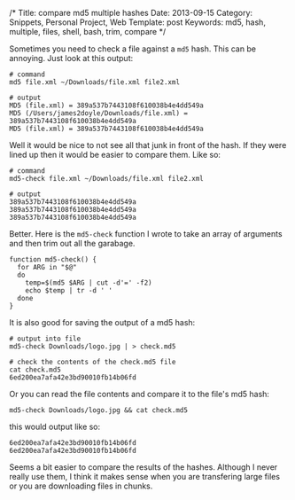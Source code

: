 /*
Title: compare md5 multiple hashes
Date: 2013-09-15
Category: Snippets, Personal Project, Web
Template: post
Keywords: md5, hash, multiple, files, shell, bash, trim, compare
*/

Sometimes you need to check a file against a `md5` hash. This can be annoying. Just look at this output:

```shell
# command
md5 file.xml ~/Downloads/file.xml file2.xml

# output
MD5 (file.xml) = 389a537b7443108f610038b4e4dd549a
MD5 (/Users/james2doyle/Downloads/file.xml) = 389a537b7443108f610038b4e4dd549a
MD5 (file.xml) = 389a537b7443108f610038b4e4dd549a
```

Well it would be nice to not see all that junk in front of the hash. If they were lined up then it would be easier to compare them. Like so:

```shell
# command
md5-check file.xml ~/Downloads/file.xml file2.xml

# output
389a537b7443108f610038b4e4dd549a
389a537b7443108f610038b4e4dd549a
389a537b7443108f610038b4e4dd549a
```

Better. Here is the `md5-check` function I wrote to take an array of arguments and then trim out all the garabage.

```shell
function md5-check() {
  for ARG in "$@"
  do
    temp=$(md5 $ARG | cut -d'=' -f2)
    echo $temp | tr -d ' '
  done
}
```

It is also good for saving the output of a md5 hash:

```shell
# output into file
md5-check Downloads/logo.jpg | > check.md5

# check the contents of the check.md5 file
cat check.md5
6ed200ea7afa42e3bd90010fb14b06fd
```

Or you can read the file contents and compare it to the file's md5 hash:

```shell
md5-check Downloads/logo.jpg && cat check.md5
```

this would output like so:

    6ed200ea7afa42e3bd90010fb14b06fd
    6ed200ea7afa42e3bd90010fb14b06fd

Seems a bit easier to compare the results of the hashes. Although I never really use them, I think it makes sense when you are transfering large files or you are downloading files in chunks.